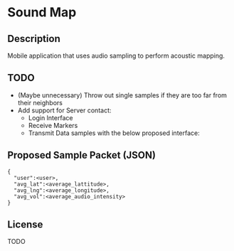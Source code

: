 # Sound Map

## Description
Mobile application that uses audio sampling to perform acoustic mapping.

## TODO
- (Maybe unnecessary) Throw out single samples if they are too far from their neighbors
- Add support for Server contact:
  * Login Interface
  * Receive Markers
  * Transmit Data samples with the below proposed interface:

## Proposed Sample Packet (JSON)
```
{
  "user":<user>,
  "avg_lat":<average_lattitude>,
  "avg_lng":<average_longitude>,
  "avg_vol":<average_audio_intensity>
}
```

## License
TODO
